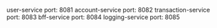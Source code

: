 user-service port: 8081
account-service port: 8082
transaction-service port: 8083
bff-service port: 8084
logging-service port: 8085
